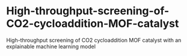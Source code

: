 # High-throughput-screening-of-CO2-cycloaddition-MOF-catalyst
High-throughput screening of CO2 cycloaddition MOF catalyst with an explainable machine learning model
